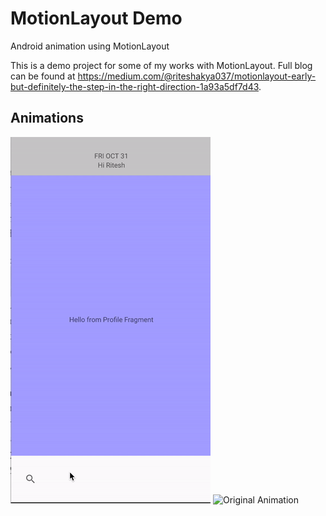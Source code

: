 # MotionLayout Demo
Android animation using MotionLayout

This is a demo project for some of my works with MotionLayout.
Full blog can be found at https://medium.com/@riteshakya037/motionlayout-early-but-definitely-the-step-in-the-right-direction-1a93a5df7d43.

## Animations

![Animation in this GUIDE](animation/animation_in_guide.gif "Animation in Guide")
![Original Animation](animation/original_animation.gif "Original Animation")
